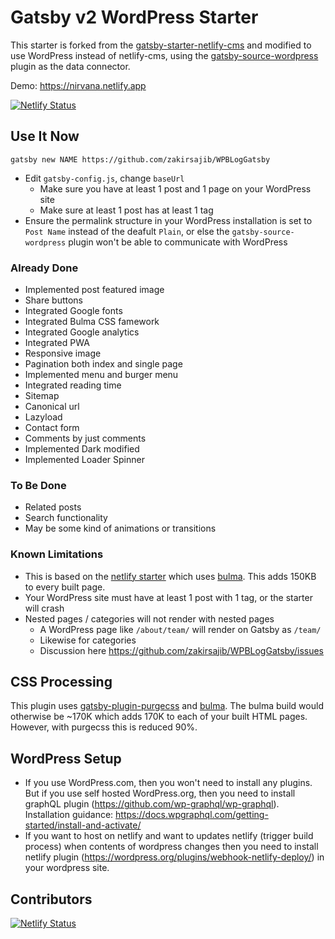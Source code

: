# Gatsby v2 WordPress Starter

This starter is forked from the
[gatsby-starter-netlify-cms](https://github.com/netlify-templates/gatsby-starter-netlify-cms)
and modified to use WordPress instead of netlify-cms, using the [gatsby-source-wordpress](https://github.com/gatsbyjs/gatsby/tree/master/packages/gatsby-source-wordpress) plugin as the data connector.

Demo: https://nirvana.netlify.app

[![Netlify Status](https://api.netlify.com/api/v1/badges/43eb90a5-e89b-452e-b7b2-358f951320b6/deploy-status)](https://app.netlify.com/sites/nirvana/deploys)

## Use It Now

    gatsby new NAME https://github.com/zakirsajib/WPBLogGatsby

* Edit `gatsby-config.js`, change `baseUrl`
  - Make sure you have at least 1 post and 1 page on your WordPress site
  - Make sure at least 1 post has at least 1 tag
* Ensure the permalink structure in your WordPress installation is set to `Post Name` instead of the deafult `Plain`, or else the `gatsby-source-wordpress` plugin won't be able to communicate with WordPress

### Already Done

* Implemented post featured image
* Share buttons
* Integrated Google fonts
* Integrated Bulma CSS famework
* Integrated Google analytics
* Integrated PWA
* Responsive image
* Pagination both index and single page
* Implemented menu and burger menu
* Integrated reading time
* Sitemap
* Canonical url
* Lazyload
* Contact form
* Comments by just comments
* Implemented Dark modified
* Implemented Loader Spinner

### To Be Done

* Related posts
* Search functionality
* May be some kind of animations or transitions


### Known Limitations

* This is based on the [netlify starter](https://github.com/netlify-templates/gatsby-starter-netlify-cms) which uses [bulma](https://bulma.io). This adds 150KB to every built page.
* Your WordPress site must have at least 1 post with 1 tag, or the starter will crash
* Nested pages / categories will not render with nested pages
  - A WordPress page like `/about/team/` will render on Gatsby as `/team/`
  - Likewise for categories
  - Discussion here https://github.com/zakirsajib/WPBLogGatsby/issues

## CSS Processing

This plugin uses [gatsby-plugin-purgecss](https://www.gatsbyjs.org/packages/gatsby-plugin-purgecss/) and [bulma](https://bulma.io/). The bulma build would otherwise be ~170K which adds 170K to each of your built HTML pages. However, with purgecss this is reduced 90%.

## WordPress Setup

* If you use WordPress.com, then you won't need to install any plugins. But if you use self hosted WordPress.org, then you need to install graphQL plugin (https://github.com/wp-graphql/wp-graphql). Installation guidance: https://docs.wpgraphql.com/getting-started/install-and-activate/
* If you want to host on netlify and want to updates netlify (trigger build process) when contents of wordpress changes then you need to install netlify plugin (https://wordpress.org/plugins/webhook-netlify-deploy/) in your wordpress site.


## Contributors


[![Netlify Status](https://api.netlify.com/api/v1/badges/43eb90a5-e89b-452e-b7b2-358f951320b6/deploy-status)](https://app.netlify.com/sites/nirvana/deploys)
